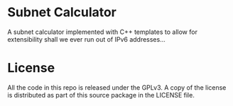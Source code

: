 # Subnet Calculator

A subnet calculator implemented with C++ templates to allow for extensibility shall we ever run out of IPv6 addresses...

# License

All the code in this repo is released under the GPLv3. A copy of the
license is distributed as part of this source package in the LICENSE file.
